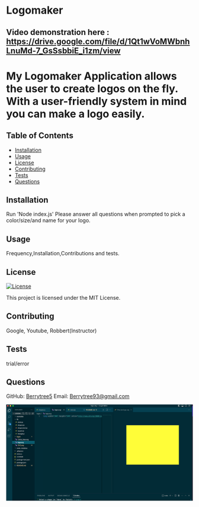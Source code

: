 # Logomaker
## Video demonstration here :  https://drive.google.com/file/d/1Qt1wVoMWbnhLnuMd-7_GsSsbbiE_i1zm/view

# My Logomaker Application allows the user to create logos on the fly. With a user-friendly system in mind you can make a logo easily.

## Table of Contents
- [Installation](#installation)
- [Usage](#usage)
- [License](#license)
- [Contributing](#contributing)
- [Tests](#tests)
- [Questions](#questions)

## Installation
Run 'Node index.js' 
Please answer all questions when prompted to pick a color/size/and name for your logo.
## Usage
Frequency,Installation,Contributions and tests.

## License
[![License](https://img.shields.io/badge/License-MIT-brightgreen.svg)](https://opensource.org/licenses/MIT)

This project is licensed under the MIT License.

## Contributing
Google, Youtube, Robbert(Instructor)

## Tests
trial/error

## Questions
GitHub: [Berrytree5](https://github.com/Berrytree5)
Email: Berrytree93@gmail.com

![alt text describing the image](./assets/images/Screen%20Shot%202023-10-22%20at%202.57.00%20PM.png)